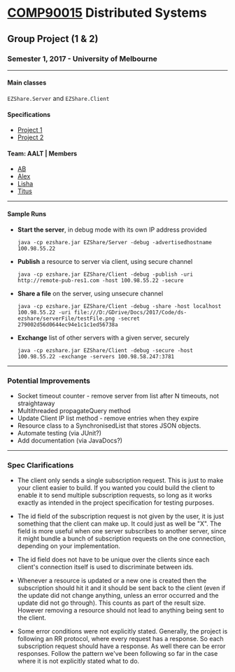 # [COMP90015](https://handbook.unimelb.edu.au/subjects/comp90015/) Distributed Systems

## Group Project (1 & 2)

### Semester 1, 2017 - University of Melbourne

---

#### Main classes

```EZShare.Server``` and ```EZShare.Client```

#### Specifications

- [Project 1](specs/proj1.pdf)
- [Project 2](specs/proj2.pdf)

#### Team: AALT | Members

- [AB](https://github.com/abhineet-gupta)
- [Alex](https://github.com/alexZhangKai)
- [Lisha](https://github.com/Lisharabbit)
- [Titus](https://github.com/titusching)
---

#### Sample Runs

- **Start the server**, in debug mode with its own IP address provided

    ````java -cp ezshare.jar EZShare/Server -debug -advertisedhostname 100.98.55.22````

- **Publish** a resource to server via client, using secure channel

    ```java -cp ezshare.jar EZShare/Client -debug -publish -uri http://remote-pub-res1.com -host 100.98.55.22 -secure```

- **Share a file** on the server, using unsecure channel

    ```java -cp ezshare.jar EZShare/Client -debug -share -host localhost 100.98.55.22 -uri file:///D:/GDrive/Docs/2017/Code/ds-ezshare/serverFile/testFile.png -secret 279002d56d0644ec94e1c1c1ed56738a```

- **Exchange** list of other servers with a given server, securely

    ```java -cp ezshare.jar EZShare/Client -debug -secure -host 100.98.55.22 -exchange -servers 100.98.58.247:3781```

---

### Potential Improvements

- Socket timeout counter - remove server from list after N timeouts, not straightaway
- Multithreaded propagateQuery method
- Update Client IP list method - remove entries when they expire
- Resource class to a SynchronisedList that stores JSON objects.
- Automate testing (via JUnit?)
- Add documentation (via JavaDocs?)

---

### Spec Clarifications

- The client only sends a single subscription request. This is just to make your client easier to build. If you wanted you could build the client to enable it to send multiple subscription requests, so long as it works exactly as intended in the project specification for testing purposes.

- The id field of the subscription request is not given by the user, it is just something that the client can make up. It could just as well be "X". The field is more useful when one server subscribes to another server, since it might bundle a bunch of subscription requests on the one connection, depending on your implementation.

- The id field does not have to be unique over the clients since each client's connection itself is used to discriminate between ids.

- Whenever a resource is updated or a new one is created then the subscription should hit it and it should be sent back to the client (even if the update did not change anything, unless an error occurred and the update did not go through). This counts as part of the result size. However removing a resource should not lead to anything being sent to the client.

- Some error conditions were not explicitly stated. Generally, the project is following an RR protocol, where every request has a response. So each subscription request should have a response. As well there can be error responses. Follow the pattern we've been following so far in the case where it is not explicitly stated what to do.
